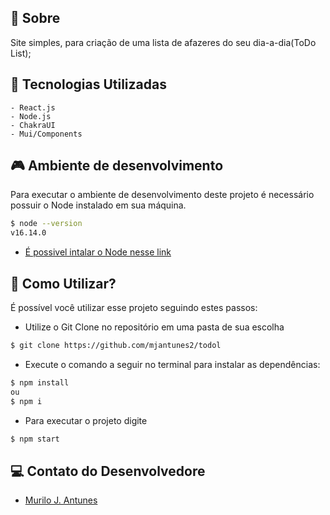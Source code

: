 ## 🍄 **Sobre**

Site simples, para criação de uma lista de afazeres do seu dia-a-dia(ToDo List);

## 🧪 **Tecnologias Utilizadas**

    - React.js
    - Node.js
    - ChakraUI
    - Mui/Components

## 🎮 **Ambiente de desenvolvimento**

Para executar o ambiente de desenvolvimento deste projeto é necessário possuir o Node instalado em sua máquina.

```bash
$ node --version
v16.14.0
```

- [É possivel intalar o Node nesse link](https://nodejs.org/en/)

## 🚀 **Como Utilizar?**

É possível você utilizar esse projeto seguindo estes passos:

- Utilize o Git Clone no repositório em uma pasta de sua escolha

```bash
$ git clone https://github.com/mjantunes2/todol
```

- Execute o comando a seguir no terminal para instalar as dependências:

```bash
$ npm install
ou
$ npm i
```

- Para executar o projeto digite

```bash
$ npm start
```

## 💻 **Contato do Desenvolvedore**
- [Murilo J. Antunes](https://www.linkedin.com/in/murilo-antunes-bb1143228/)